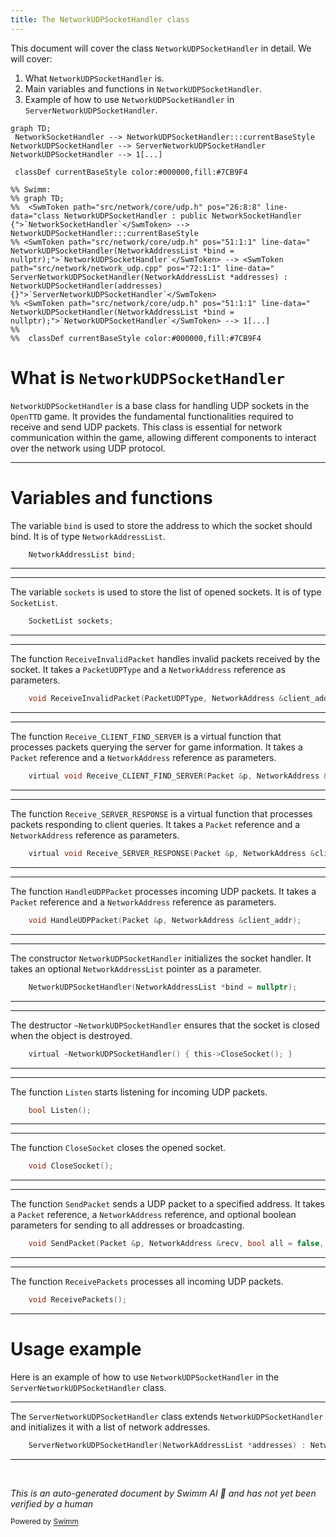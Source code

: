 ```yaml
---
title: The NetworkUDPSocketHandler class
---
```

This document will cover the class <SwmToken path="src/network/core/udp.h" pos="51:1:1" line-data="	NetworkUDPSocketHandler(NetworkAddressList *bind = nullptr);">`NetworkUDPSocketHandler`</SwmToken> in detail. We will cover:

1. What <SwmToken path="src/network/core/udp.h" pos="51:1:1" line-data="	NetworkUDPSocketHandler(NetworkAddressList *bind = nullptr);">`NetworkUDPSocketHandler`</SwmToken> is.
2. Main variables and functions in <SwmToken path="src/network/core/udp.h" pos="51:1:1" line-data="	NetworkUDPSocketHandler(NetworkAddressList *bind = nullptr);">`NetworkUDPSocketHandler`</SwmToken>.
3. Example of how to use <SwmToken path="src/network/core/udp.h" pos="51:1:1" line-data="	NetworkUDPSocketHandler(NetworkAddressList *bind = nullptr);">`NetworkUDPSocketHandler`</SwmToken> in <SwmToken path="src/network/network_udp.cpp" pos="72:1:1" line-data="	ServerNetworkUDPSocketHandler(NetworkAddressList *addresses) : NetworkUDPSocketHandler(addresses) {}">`ServerNetworkUDPSocketHandler`</SwmToken>.

```mermaid
graph TD;
 NetworkSocketHandler --> NetworkUDPSocketHandler:::currentBaseStyle
NetworkUDPSocketHandler --> ServerNetworkUDPSocketHandler
NetworkUDPSocketHandler --> 1[...]

 classDef currentBaseStyle color:#000000,fill:#7CB9F4

%% Swimm:
%% graph TD;
%%  <SwmToken path="src/network/core/udp.h" pos="26:8:8" line-data="class NetworkUDPSocketHandler : public NetworkSocketHandler {">`NetworkSocketHandler`</SwmToken> --> NetworkUDPSocketHandler:::currentBaseStyle
%% <SwmToken path="src/network/core/udp.h" pos="51:1:1" line-data="	NetworkUDPSocketHandler(NetworkAddressList *bind = nullptr);">`NetworkUDPSocketHandler`</SwmToken> --> <SwmToken path="src/network/network_udp.cpp" pos="72:1:1" line-data="	ServerNetworkUDPSocketHandler(NetworkAddressList *addresses) : NetworkUDPSocketHandler(addresses) {}">`ServerNetworkUDPSocketHandler`</SwmToken>
%% <SwmToken path="src/network/core/udp.h" pos="51:1:1" line-data="	NetworkUDPSocketHandler(NetworkAddressList *bind = nullptr);">`NetworkUDPSocketHandler`</SwmToken> --> 1[...]
%% 
%%  classDef currentBaseStyle color:#000000,fill:#7CB9F4
```

# What is <SwmToken path="src/network/core/udp.h" pos="51:1:1" line-data="	NetworkUDPSocketHandler(NetworkAddressList *bind = nullptr);">`NetworkUDPSocketHandler`</SwmToken>

<SwmToken path="src/network/core/udp.h" pos="51:1:1" line-data="	NetworkUDPSocketHandler(NetworkAddressList *bind = nullptr);">`NetworkUDPSocketHandler`</SwmToken> is a base class for handling UDP sockets in the <SwmToken path="src/network/core/udp.h" pos="2:13:13" line-data=" * This file is part of OpenTTD.">`OpenTTD`</SwmToken> game. It provides the fundamental functionalities required to receive and send UDP packets. This class is essential for network communication within the game, allowing different components to interact over the network using UDP protocol.

<SwmSnippet path="/src/network/core/udp.h" line="29">

---

# Variables and functions

The variable <SwmToken path="src/network/core/udp.h" pos="29:3:3" line-data="	NetworkAddressList bind;">`bind`</SwmToken> is used to store the address to which the socket should bind. It is of type <SwmToken path="src/network/core/udp.h" pos="29:1:1" line-data="	NetworkAddressList bind;">`NetworkAddressList`</SwmToken>.

```c
	NetworkAddressList bind;
```

---

</SwmSnippet>

<SwmSnippet path="/src/network/core/udp.h" line="31">

---

The variable <SwmToken path="src/network/core/udp.h" pos="31:3:3" line-data="	SocketList sockets;">`sockets`</SwmToken> is used to store the list of opened sockets. It is of type <SwmToken path="src/network/core/udp.h" pos="31:1:1" line-data="	SocketList sockets;">`SocketList`</SwmToken>.

```c
	SocketList sockets;
```

---

</SwmSnippet>

<SwmSnippet path="/src/network/core/udp.h" line="33">

---

The function <SwmToken path="src/network/core/udp.h" pos="33:3:3" line-data="	void ReceiveInvalidPacket(PacketUDPType, NetworkAddress &amp;client_addr);">`ReceiveInvalidPacket`</SwmToken> handles invalid packets received by the socket. It takes a <SwmToken path="src/network/core/udp.h" pos="33:5:5" line-data="	void ReceiveInvalidPacket(PacketUDPType, NetworkAddress &amp;client_addr);">`PacketUDPType`</SwmToken> and a <SwmToken path="src/network/core/udp.h" pos="33:8:8" line-data="	void ReceiveInvalidPacket(PacketUDPType, NetworkAddress &amp;client_addr);">`NetworkAddress`</SwmToken> reference as parameters.

```c
	void ReceiveInvalidPacket(PacketUDPType, NetworkAddress &client_addr);
```

---

</SwmSnippet>

<SwmSnippet path="/src/network/core/udp.h" line="40">

---

The function <SwmToken path="src/network/core/udp.h" pos="40:5:5" line-data="	virtual void Receive_CLIENT_FIND_SERVER(Packet &amp;p, NetworkAddress &amp;client_addr);">`Receive_CLIENT_FIND_SERVER`</SwmToken> is a virtual function that processes packets querying the server for game information. It takes a <SwmToken path="src/network/core/udp.h" pos="40:7:7" line-data="	virtual void Receive_CLIENT_FIND_SERVER(Packet &amp;p, NetworkAddress &amp;client_addr);">`Packet`</SwmToken> reference and a <SwmToken path="src/network/core/udp.h" pos="40:13:13" line-data="	virtual void Receive_CLIENT_FIND_SERVER(Packet &amp;p, NetworkAddress &amp;client_addr);">`NetworkAddress`</SwmToken> reference as parameters.

```c
	virtual void Receive_CLIENT_FIND_SERVER(Packet &p, NetworkAddress &client_addr);
```

---

</SwmSnippet>

<SwmSnippet path="/src/network/core/udp.h" line="47">

---

The function <SwmToken path="src/network/core/udp.h" pos="47:5:5" line-data="	virtual void Receive_SERVER_RESPONSE(Packet &amp;p, NetworkAddress &amp;client_addr);">`Receive_SERVER_RESPONSE`</SwmToken> is a virtual function that processes packets responding to client queries. It takes a <SwmToken path="src/network/core/udp.h" pos="47:7:7" line-data="	virtual void Receive_SERVER_RESPONSE(Packet &amp;p, NetworkAddress &amp;client_addr);">`Packet`</SwmToken> reference and a <SwmToken path="src/network/core/udp.h" pos="47:13:13" line-data="	virtual void Receive_SERVER_RESPONSE(Packet &amp;p, NetworkAddress &amp;client_addr);">`NetworkAddress`</SwmToken> reference as parameters.

```c
	virtual void Receive_SERVER_RESPONSE(Packet &p, NetworkAddress &client_addr);
```

---

</SwmSnippet>

<SwmSnippet path="/src/network/core/udp.h" line="49">

---

The function <SwmToken path="src/network/core/udp.h" pos="49:3:3" line-data="	void HandleUDPPacket(Packet &amp;p, NetworkAddress &amp;client_addr);">`HandleUDPPacket`</SwmToken> processes incoming UDP packets. It takes a <SwmToken path="src/network/core/udp.h" pos="49:5:5" line-data="	void HandleUDPPacket(Packet &amp;p, NetworkAddress &amp;client_addr);">`Packet`</SwmToken> reference and a <SwmToken path="src/network/core/udp.h" pos="49:11:11" line-data="	void HandleUDPPacket(Packet &amp;p, NetworkAddress &amp;client_addr);">`NetworkAddress`</SwmToken> reference as parameters.

```c
	void HandleUDPPacket(Packet &p, NetworkAddress &client_addr);
```

---

</SwmSnippet>

<SwmSnippet path="/src/network/core/udp.h" line="51">

---

The constructor <SwmToken path="src/network/core/udp.h" pos="51:1:1" line-data="	NetworkUDPSocketHandler(NetworkAddressList *bind = nullptr);">`NetworkUDPSocketHandler`</SwmToken> initializes the socket handler. It takes an optional <SwmToken path="src/network/core/udp.h" pos="51:3:3" line-data="	NetworkUDPSocketHandler(NetworkAddressList *bind = nullptr);">`NetworkAddressList`</SwmToken> pointer as a parameter.

```c
	NetworkUDPSocketHandler(NetworkAddressList *bind = nullptr);
```

---

</SwmSnippet>

<SwmSnippet path="/src/network/core/udp.h" line="54">

---

The destructor <SwmToken path="src/network/core/udp.h" pos="54:3:4" line-data="	virtual ~NetworkUDPSocketHandler() { this-&gt;CloseSocket(); }">`~NetworkUDPSocketHandler`</SwmToken> ensures that the socket is closed when the object is destroyed.

```c
	virtual ~NetworkUDPSocketHandler() { this->CloseSocket(); }
```

---

</SwmSnippet>

<SwmSnippet path="/src/network/core/udp.h" line="56">

---

The function <SwmToken path="src/network/core/udp.h" pos="56:3:3" line-data="	bool Listen();">`Listen`</SwmToken> starts listening for incoming UDP packets.

```c
	bool Listen();
```

---

</SwmSnippet>

<SwmSnippet path="/src/network/core/udp.h" line="57">

---

The function <SwmToken path="src/network/core/udp.h" pos="57:3:3" line-data="	void CloseSocket();">`CloseSocket`</SwmToken> closes the opened socket.

```c
	void CloseSocket();
```

---

</SwmSnippet>

<SwmSnippet path="/src/network/core/udp.h" line="59">

---

The function <SwmToken path="src/network/core/udp.h" pos="59:3:3" line-data="	void SendPacket(Packet &amp;p, NetworkAddress &amp;recv, bool all = false, bool broadcast = false);">`SendPacket`</SwmToken> sends a UDP packet to a specified address. It takes a <SwmToken path="src/network/core/udp.h" pos="59:5:5" line-data="	void SendPacket(Packet &amp;p, NetworkAddress &amp;recv, bool all = false, bool broadcast = false);">`Packet`</SwmToken> reference, a <SwmToken path="src/network/core/udp.h" pos="59:11:11" line-data="	void SendPacket(Packet &amp;p, NetworkAddress &amp;recv, bool all = false, bool broadcast = false);">`NetworkAddress`</SwmToken> reference, and optional boolean parameters for sending to all addresses or broadcasting.

```c
	void SendPacket(Packet &p, NetworkAddress &recv, bool all = false, bool broadcast = false);
```

---

</SwmSnippet>

<SwmSnippet path="/src/network/core/udp.h" line="60">

---

The function <SwmToken path="src/network/core/udp.h" pos="60:3:3" line-data="	void ReceivePackets();">`ReceivePackets`</SwmToken> processes all incoming UDP packets.

```c
	void ReceivePackets();
```

---

</SwmSnippet>

# Usage example

Here is an example of how to use <SwmToken path="src/network/core/udp.h" pos="51:1:1" line-data="	NetworkUDPSocketHandler(NetworkAddressList *bind = nullptr);">`NetworkUDPSocketHandler`</SwmToken> in the <SwmToken path="src/network/network_udp.cpp" pos="72:1:1" line-data="	ServerNetworkUDPSocketHandler(NetworkAddressList *addresses) : NetworkUDPSocketHandler(addresses) {}">`ServerNetworkUDPSocketHandler`</SwmToken> class.

<SwmSnippet path="/src/network/network_udp.cpp" line="72">

---

The <SwmToken path="src/network/network_udp.cpp" pos="72:1:1" line-data="	ServerNetworkUDPSocketHandler(NetworkAddressList *addresses) : NetworkUDPSocketHandler(addresses) {}">`ServerNetworkUDPSocketHandler`</SwmToken> class extends <SwmToken path="src/network/network_udp.cpp" pos="72:11:11" line-data="	ServerNetworkUDPSocketHandler(NetworkAddressList *addresses) : NetworkUDPSocketHandler(addresses) {}">`NetworkUDPSocketHandler`</SwmToken> and initializes it with a list of network addresses.

```c++
	ServerNetworkUDPSocketHandler(NetworkAddressList *addresses) : NetworkUDPSocketHandler(addresses) {}
```

---

</SwmSnippet>

&nbsp;

*This is an auto-generated document by Swimm AI 🌊 and has not yet been verified by a human*

<SwmMeta version="3.0.0" repo-id="Z2l0aHViJTNBJTNBT3BlblRURC1jb3BpbG90LWRlbW8lM0ElM0Fzd2ltbWlv" repo-name="OpenTTD-copilot-demo"><sup>Powered by [Swimm](/)</sup></SwmMeta>
